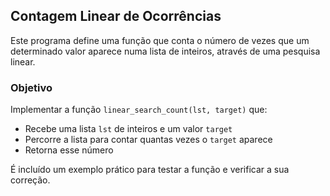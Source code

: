 ## Contagem Linear de Ocorrências

Este programa define uma função que conta o número de vezes que um determinado valor aparece numa lista de inteiros, através de uma pesquisa linear.

### Objetivo

Implementar a função `linear_search_count(lst, target)` que:

- Recebe uma lista `lst` de inteiros e um valor `target`
- Percorre a lista para contar quantas vezes o `target` aparece
- Retorna esse número

É incluído um exemplo prático para testar a função e verificar a sua correção.